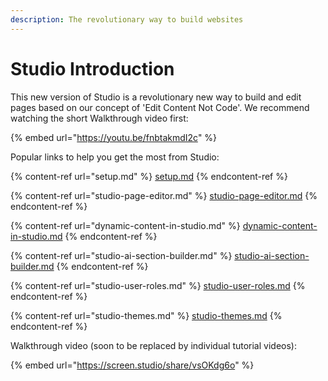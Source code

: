 ```yaml
---
description: The revolutionary way to build websites
---
```


# Studio Introduction

This new version of Studio is a revolutionary new way to build and edit pages based on our concept of 'Edit Content Not Code'. We recommend watching the short Walkthrough video first:

{% embed url="https://youtu.be/fnbtakmdI2c" %}

Popular links to help you get the most from Studio:

{% content-ref url="setup.md" %}
[setup.md](setup.md)
{% endcontent-ref %}

{% content-ref url="studio-page-editor.md" %}
[studio-page-editor.md](studio-page-editor.md)
{% endcontent-ref %}

{% content-ref url="dynamic-content-in-studio.md" %}
[dynamic-content-in-studio.md](dynamic-content-in-studio.md)
{% endcontent-ref %}

{% content-ref url="studio-ai-section-builder.md" %}
[studio-ai-section-builder.md](studio-ai-section-builder.md)
{% endcontent-ref %}

{% content-ref url="studio-user-roles.md" %}
[studio-user-roles.md](studio-user-roles.md)
{% endcontent-ref %}

{% content-ref url="studio-themes.md" %}
[studio-themes.md](studio-themes.md)
{% endcontent-ref %}

Walkthrough video (soon to be replaced by individual tutorial videos):

{% embed url="https://screen.studio/share/vsOKdg6o" %}
